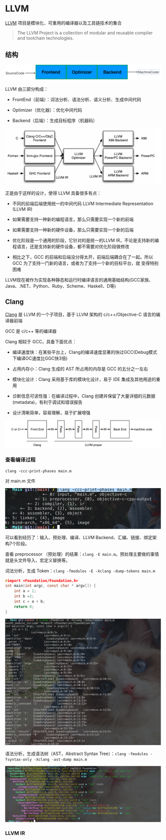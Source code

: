 # LLVM

[LLVM](https://llvm.org/) 项目是模块化、可重用的编译器以及工具链技术的集合

> The LLVM Project is a collection of modular and reusable compiler and toolchain technologies.

## 结构

![](https://github.com/FantasticLBP/knowledge-kit/raw/master/assets/LLVM-segment.png)

LLVM 由三部分构成：

- FrontEnd（前端）：词法分析、语法分析、语义分析、生成中间代码

- Optimizer（优化器）：优化中间代码

- Backend（后端）：生成目标程序（机器码）

![](https://github.com/FantasticLBP/knowledge-kit/raw/master/assets/LLVM-Structure.png)

正是由于这样的设计，使得 LLVM 具备很多有点：

- 不同的前端后端使用统一的中间代码 LLVM Intermediate Representation (LLVM IR)

- 如果需要支持一种新的编程语言，那么只需要实现一个新的前端

- 如果需要支持一种新的硬件设备，那么只需要实现一个新的后端

- 优化阶段是一个通用的阶段，它针对的是统一的LLVM IR，不论是支持新的编程语言，还是支持新的硬件设备，都不需要对优化阶段做修改

- 相比之下，GCC 的前端和后端没分得太开，前端后端耦合在了一起。所以 GCC 为了支持一门新的语言，或者为了支持一个新的目标平台，就
  变得特别困难

LLVM现在被作为实现各种静态和运行时编译语言的通用基础结构(GCC家族、Java、.NET、Python、Ruby、Scheme、Haskell、D等)

## Clang

[Clang](http://clang.llvm.org/) 是 LLVM 的一个子项目，基于 LLVM 架构的 c/c++/Objective-C 语言的编译器前端

GCC 是 c/c++ 等的编译器

Clang 相较于 GCC，具备下面优点：

- 编译速度快：在某些平台上，Clang的编译速度显著的快过GCC(Debug模式下编译OC速度比GGC快3倍)  

- 占用内存小：Clang 生成的 AST 所占用的内存是 GCC 的五分之一左右 

- 模块化设计：Clang 采用基于库的模块化设计，易于 IDE 集成及其他用途的重用 

- 诊断信息可读性强：在编译过程中，Clang 创建并保留了大量详细的元数据 (metadata)，有利于调试和错误报告 

- 设计清晰简单，容易理解，易于扩展增强

![](https://github.com/FantasticLBP/knowledge-kit/raw/master/assets/LLVM-phase.png)

### 查看编译过程

```shell
clang -ccc-print-phases main.m
```

对 main.m 文件

![](https://github.com/FantasticLBP/knowledge-kit/raw/master/assets/clang-phase.png)

可以看到经历了：输入、预处理、编译、LLVM Backend、汇编、链接、绑定架构7个阶段。

查看 preprocessor （预处理）的结果：`clang -E main.m`。预处理主要做的事情就是头文件导入、宏定义替换等。

词法分析，生成 Token：`clang -fmodules -E -Xclang -dump-tokens main.m` 

```c
#import <Foundation/Foundation.h>
int main(int argc, const char * argv[]) {
    int a = 1;
    int b =2;
    int c = a + b;
    return 0;
}
```

![](https://github.com/FantasticLBP/knowledge-kit/raw/master/assets/clang-analysize.png)

语法分析，生成语法树（AST，Abstract Syntax Tree）：`clang -fmodules -fsyntax-only -Xclang -ast-dump main.m`

![](https://github.com/FantasticLBP/knowledge-kit/raw/master/assets/clang-ast.png)

### LLVM IR
